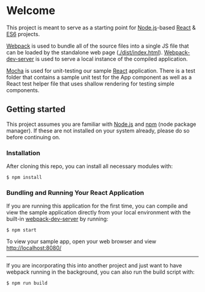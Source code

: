 # Welcome
This project is meant to serve as a starting point for [Node.js](https://nodejs.org)-based [React](https://facebook.github.io/react/) & [ES6](https://nodejs.org/en/docs/es6/) projects.

[Webpack](https://webpack.github.io/) is used to bundle all of the source files into a single JS file that can be loaded by the standalone web page ([./dist/index.html](./dist/index.html)). [Webpack-dev-server](https://webpack.github.io/docs/webpack-dev-server.html) is used to serve a local instance of the compiled application.

[Mocha](https://mochajs.org) is used for unit-testing our sample [React](https://facebook.github.io/react/) application. There is a test folder that contains a sample unit test for the App component as well as a React test helper file that uses shallow rendering for testing simple components.

## Getting started
This project assumes you are familiar with [Node.js](https://nodejs.org) and [npm](https://www.npmjs.com) (node package manager). If these are not installed on your system already, please do so before continuing on.

### Installation
After cloning this repo, you can install all necessary modules with:

    $ npm install

### Bundling and Running Your React Application
If you are running this application for the first time, you can compile and view the sample application directly from your local environment with the built-in [webpack-dev-server](https://webpack.github.io/docs/webpack-dev-server.html) by running:

    $ npm start

To view your sample app, open your web browser and view [http://localhost:8080/](http://localhost:8080/)

---

If you are incorporating this into another project and just want to have webpack running in the background, you can also run the build script with:

    $ npm run build

